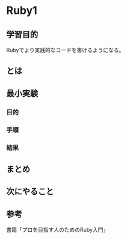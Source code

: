 # Ruby1

## 学習目的
Rubyでより実践的なコードを書けるようになる。

## とは


## 最小実験
### 目的


### 手順


### 結果


## まとめ


## 次にやること


## 参考
書籍「プロを目指す人のためのRuby入門」
